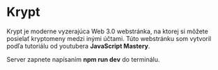 <h1>Krypt</h1>

Krypt je moderne vyzerajúca Web 3.0 webstránka, na ktorej si môžete posielať kryptomeny medzi inými účtami.
Túto webstránku som vytvoril podľa tutoriálu od youtubera **JavaScript Mastery**.

Server zapnete napísaním **npm run dev** do terminálu.
